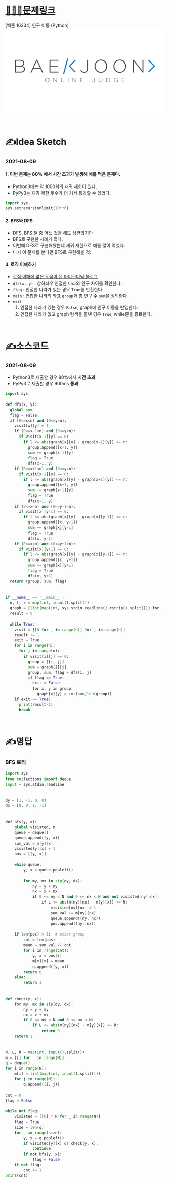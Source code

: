# [👩🏻‍💻문제링크](https://www.acmicpc.net/problem/16234)

[백준 16234] 인구 이동 (Python)
[![백준](../백준표지.png)](https://www.acmicpc.net/problem/16234)

<br>

# ✍️Idea Sketch

### **2021-08-09**

#### 1. 이번 문제는 80% 에서 시간 초과가 발생해 애를 먹은 문제다.
- Python3에는 약 1000회의 재귀 제한이 있다. 
- PyPy3는 재귀 제한 횟수가 더 커서 통과할 수 있었다.

```Python
import sys
sys.setrecursionlimit(10**6)
```

#### 2. BFS와 DFS
- DFS, BFS 둘 중 어느 것을 해도 상관없지만
- BFS로 구현한 사례가 많다.
- 이번에 DFS로 구현해봤는데 재귀 제한으로 애를 많이 먹었다.
- 다시 이 문제를 본다면 BFS로 구현해볼 것.

#### 3. 로직 이해하기
- [로직 이해에 많은 도움이 된 마이구미님 블로그](https://mygumi.tistory.com/338)
- `dfs(x, y)` : 상하좌우 인접한 나라와 인구 차이를 확인한다.
- `flag` : 인접한 나라가 있는 경우 `True`를 반환한다. 
- `main` : 연합한 나라의 좌표 `group`과 총 인구 수 `sum`을 정의한다.
- `exit` 
  1) 인접한 나라가 있는 경우 `False`, graph에 인구 이동을 반영한다.
  2) 인접한 나라가 없고 graph 탐색을 끝낸 경우 `True`, while문을 종료한다.

<br>

# ✍️소스코드

### **2021-08-09**
- Python3로 제출할 경우 80%에서 **시간 초과**
- PyPy3로 제출할 경우 900ms **통과**

```Python
import sys

def dfs(x, y):
  global sum
  flag = False
  if (0<=x<n) and (0<=y<n):
    visit[x][y] = 1
    if (0<=x-1<n) and (0<=y<n):
      if visit[x-1][y] == 0:
        if l <= abs(graph[x][y] - graph[x-1][y]) <= r:
          group.append([x-1, y])
          sum += graph[x-1][y]
          flag = True
          dfs(x-1, y)
    if (0<=x+1<n) and (0<=y<n):
      if visit[x+1][y] == 0:
        if l <= abs(graph[x][y] - graph[x+1][y]) <= r:
          group.append([x+1, y])
          sum += graph[x+1][y]
          flag = True
          dfs(x+1, y)
    if (0<=x<n) and (0<=y-1<n):
      if visit[x][y-1] == 0:
        if l <= abs(graph[x][y] - graph[x][y-1]) <= r:
          group.append([x, y-1])
          sum += graph[x][y-1]
          flag = True
          dfs(x, y-1)
    if (0<=x<n) and (0<=y+1<n):
      if visit[x][y+1] == 0:
        if l <= abs(graph[x][y] - graph[x][y+1]) <= r:
          group.append([x, y+1])
          sum += graph[x][y+1]
          flag = True
          dfs(x, y+1)
  return (group, sum, flag)


if __name__ == '__main__':
  n, l, r = map(int, input().split())
  graph = [list(map(int, sys.stdin.readline().rstrip().split())) for _ in range(n)]
  result = 0

  while True:
    visit = [[0 for _ in range(n)] for _ in range(n)]
    result += 1
    exit = True
    for i in range(n):
      for j in range(n):
        if visit[i][j] == 0:
          group = [[i, j]]
          sum = graph[i][j]
          group, sum, flag = dfs(i, j)
          if flag == True:
            exit = False
            for x, y in group:
              graph[x][y] = int(sum/len(group))
    if exit == True:
      print(result-1)
      break
```

<br>

# ✍️명답

### BFS 로직

```Python
import sys
from collections import deque
input = sys.stdin.readline


dy = [1, -1, 0, 0] 
dx = [0, 0, 1, -1]


def bfs(y, x):
    global visisted, m
    queue = deque()
    queue.append((y, x))
    sum_val = m[y][x]
    visisted[y][x] = 1
    pos = [(y, x)]

    while queue:
        y, x = queue.popleft()

        for my, mx in zip(dy, dx):
            ny = y + my
            nx = x + mx
            if 0 <= ny < N and 0 <= nx < N and not visisted[ny][nx]:
                if L <= abs(m[ny][nx] - m[y][x]) <= R:
                    visisted[ny][nx] = 1
                    sum_val += m[ny][nx]
                    queue.append((ny, nx))
                    pos.append((ny, nx))
        
    if len(pos) > 1:  # exist group
        cnt = len(pos)
        mean = sum_val // cnt
        for i in range(cnt):
            y, x = pos[i] 
            m[y][x] = mean
            q.append((y, x))
        return 0
    else:
        return 1


def check(y, x):
    for my, mx in zip(dy, dx):
        ny = y + my
        nx = x + mx
        if 0 <= ny < N and 0 <= nx < N:
            if L <= abs(m[ny][nx] - m[y][x]) <= R:
                return 0
    return 1


N, L, R = map(int, input().split())
m = [[] for _ in range(N)]
q = deque()
for i in range(N):
    m[i] = list(map(int, input().split()))
    for j in range(N):
        q.append((i, j))

cnt = 0
flag = False 

while not flag:
    visisted = [[0] * N for _ in range(N)]
    flag = True
    size = len(q)
    for _ in range(size):
        y, x = q.popleft()
        if visisted[y][x] or check(y, x):
            continue
        if not bfs(y, x):
            flag = False 
    if not flag:
        cnt += 1
print(cnt)
```